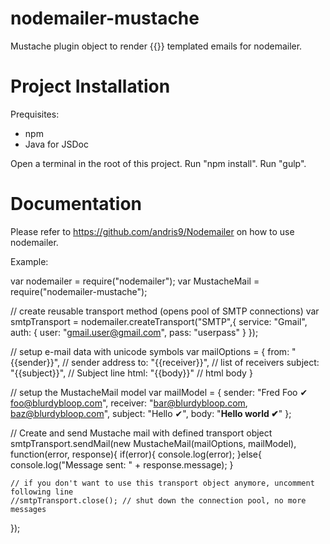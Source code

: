 nodemailer-mustache
================

Mustache plugin object to render {{}} templated emails for nodemailer.

Project Installation
====================

Prequisites:
- npm
- Java for JSDoc

Open a terminal in the root of this project.
Run "npm install".
Run "gulp".

Documentation
=============

Please refer to https://github.com/andris9/Nodemailer on how to use nodemailer. 

Example:

var nodemailer = require("nodemailer");
var MustacheMail = require("nodemailer-mustache");

// create reusable transport method (opens pool of SMTP connections)
var smtpTransport = nodemailer.createTransport("SMTP",{
    service: "Gmail",
    auth: {
        user: "gmail.user@gmail.com",
        pass: "userpass"
    }
});

// setup e-mail data with unicode symbols
var mailOptions = {
    from: "{{sender}}", // sender address
    to: "{{receiver}}", // list of receivers
    subject: "{{subject}}", // Subject line
    html: "{{body}}" // html body
}

// setup the MustacheMail model
var mailModel = {
    sender: "Fred Foo ✔ <foo@blurdybloop.com>",
    receiver: "bar@blurdybloop.com, baz@blurdybloop.com",
    subject: "Hello ✔",
    body: "<b>Hello world ✔</b>"
};

// Create and send Mustache mail with defined transport object
smtpTransport.sendMail(new MustacheMail(mailOptions, mailModel), function(error, response){
    if(error){
        console.log(error);
    }else{
        console.log("Message sent: " + response.message);
    }

    // if you don't want to use this transport object anymore, uncomment following line
    //smtpTransport.close(); // shut down the connection pool, no more messages
});